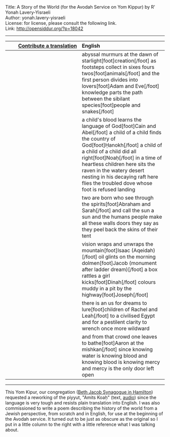 <html>
<head></head>
<body>
Title: A Story of the World (for the Avodah Service on Yom Kippur) by R' Yonah Lavery-Yisraeli<br />
Author: yonah.lavery-yisraeli<br />
License: for license, please consult the following link.<br />
Link: <a href="http://opensiddur.org/?p=18042">http://opensiddur.org/?p=18042</a>
<p />
<hr />

<table style="margin-left: auto;margin-right: auto;" class="draggable">
<thead><tr><th id="x" style="text-align: right;"><a href="/contributing/upload/">Contribute a translation</a></th><th style="text-align: left;">English</th></tr></thead>
<tbody>
<tr><td style="vertical-align:top;" width="46%">
<div class="liturgy" style="text-align: right;"><span lang="he">

</span></div></td>
 
<td width="53%"><div class="english">
abyssal murmurs at the dawn of starlight[foot]creation[/foot]
as footsteps collect in sixes fours twos[foot]animals[/foot]
and the first person divides into lovers[foot]Adam and Eve[/foot]
knowledge parts the path between the sibilant species[foot]people and snakes[/foot]
</div></td>
</tr>


<tr>
<td style="vertical-align:top;" width="46%">
<div class="liturgy"><span lang="he">

</span></div></td>
 
<td width="53%"><div class="english">
a child's blood learns the language of God[foot]Cain and Abel[/foot]
a child of a child finds the country of God[foot]Ḥanokh[/foot]
a child of a child of a child did all right[foot]Noaḥ[/foot]
in a time of heartless children
here sits the raven in the watery desert
nesting in his decaying raft
here flies the troubled dove whose foot
is refused landing 
</div></td>
</tr>


<tr>
<td style="vertical-align:top;" width="46%">
<div class="liturgy"><span lang="he">

</span></div></td>
 
<td width="53%"><div class="english">
two are born who see through the spirits[foot]Abraham and Sarah[/foot]
and call the sun a sun and the humans people
make all these walls doors they say
as they peel back the skins of their tent
</div></td>
</tr>


<tr>
<td style="vertical-align:top;" width="46%">
<div class="liturgy"><span lang="he">

</span></div></td>
 
<td width="53%"><div class="english">
vision wraps and unwraps the mountain[foot]Isaac (Aqeidah)[/foot]
oil glints on the morning dolmen[foot]Jacob (monument after ladder dream)[/foot]
a box rattles a girl kicks[foot]Dinah[/foot]
colours muddy in a pit by the highway[foot]Joseph[/foot]
</div></td>
</tr>


<tr>
<td style="vertical-align:top;" width="46%">
<div class="liturgy"><span lang="he">

</span></div></td>
 
<td width="53%"><div class="english">
there is an us for dreams to lure[foot]children of Rachel and Leah[/foot]
to a civilised Egypt
and for a pestilent clarity
to wrench once more wildward
</div></td>
</tr>


<tr>
<td style="vertical-align:top;" width="46%">
<div class="liturgy"><span lang="he">

</span></div></td>
 
<td width="53%"><div class="english">
and from that crowd one leaves to bathe[foot]Aaron at the mishkan[/foot]
since knowing water is knowing blood
and knowing blood is knowing mercy
and mercy is the only door left open
</div></td>
</tr>
</tbody></table>

<hr />

This Yom Kipur, our congregation (<a href="https://www.bethjacobsynagogue.ca">Beth Jacob Synagogue in Hamilton</a>) requested a reworking of the piyyut, "Amits Koaḥ" (text, <a href="https://www.hadar.org/tefillah-element/y-av-amitz-koach">audio</a>) since the language is very tough and resists plain translation into English. I was also commissioned to write a poem describing the history of the world from a Jewish perspective, from scratch and in English, for use at the beginning of the Avodah service. It turned out to be just as obscure as the original so I put in a little column to the right with a little reference what I was talking about.
</body>
</html>